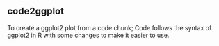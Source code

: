 ## code2ggplot
To create a ggplot2 plot from a code chunk; Code follows the syntax of ggplot2 in R with some changes to make it easier to use.
